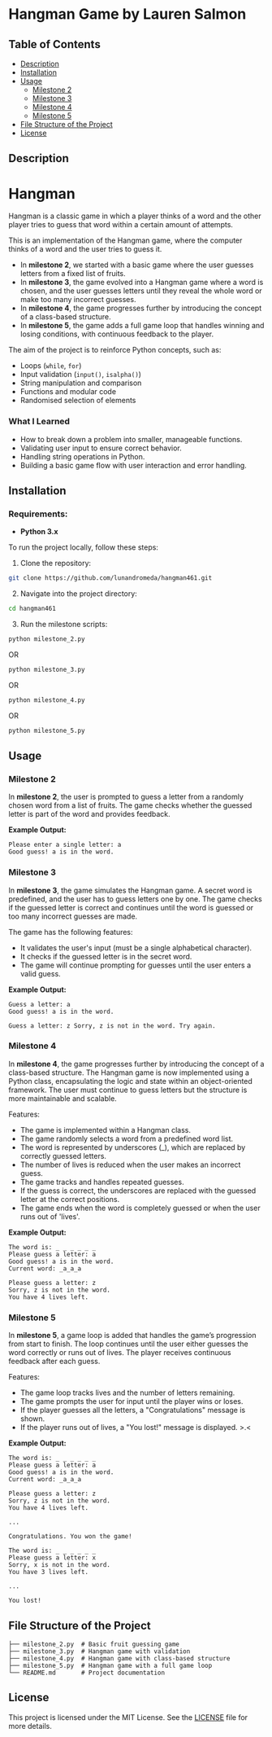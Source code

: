 # Hangman Game by Lauren Salmon

## Table of Contents
- [Description](#description)
- [Installation](#installation)
- [Usage](#usage)
  - [Milestone 2](#milestone-2)
  - [Milestone 3](#milestone-3)
  - [Milestone 4](#milestone-4)
  - [Milestone 5](#milestone-5)
- [File Structure of the Project](#file-structure-of-the-project)
- [License](#license)

## Description

# Hangman
Hangman is a classic game in which a player thinks of a word and the other player tries to guess that word within a certain amount of attempts.

This is an implementation of the Hangman game, where the computer thinks of a word and the user tries to guess it. 

- In **milestone 2**, we started with a basic game where the user guesses letters from a fixed list of fruits.
- In **milestone 3**, the game evolved into a Hangman game where a word is chosen, and the user guesses letters until they reveal the whole word or make too many incorrect guesses.
- In **milestone 4**, the game progresses further by introducing the concept of a class-based structure. 
- In **milestone 5**, the game adds a full game loop that handles winning and losing conditions, with continuous feedback to the player.

The aim of the project is to reinforce Python concepts, such as:
- Loops (`while`, `for`)
- Input validation (`input()`, `isalpha()`)
- String manipulation and comparison
- Functions and modular code
- Randomised selection of elements

### What I Learned
- How to break down a problem into smaller, manageable functions.
- Validating user input to ensure correct behavior.
- Handling string operations in Python.
- Building a basic game flow with user interaction and error handling.

## Installation

### Requirements:
- **Python 3.x**

To run the project locally, follow these steps:

1. Clone the repository:
```bash
git clone https://github.com/lunandromeda/hangman461.git
```
2. Navigate into the project directory:
```bash
cd hangman461
```
3. Run the milestone scripts:
```bash
python milestone_2.py
```
OR
```bash
python milestone_3.py
```
OR
```bash
python milestone_4.py
```
OR
```bash
python milestone_5.py
```

## Usage

### Milestone 2
In **milestone 2**, the user is prompted to guess a letter from a randomly chosen word from a list of fruits. The game checks whether the guessed letter is part of the word and provides feedback.

**Example Output:**
```
Please enter a single letter: a 
Good guess! a is in the word.
```

### Milestone 3
In **milestone 3**, the game simulates the Hangman game. A secret word is predefined, and the user has to guess letters one by one. The game checks if the guessed letter is correct and continues until the word is guessed or too many incorrect guesses are made.

The game has the following features:
- It validates the user's input (must be a single alphabetical character).
- It checks if the guessed letter is in the secret word.
- The game will continue prompting for guesses until the user enters a valid guess.

**Example Output:**
```
Guess a letter: a 
Good guess! a is in the word.

Guess a letter: z Sorry, z is not in the word. Try again.
```

### Milestone 4
In **milestone 4**, the game progresses further by introducing the concept of a class-based structure. The Hangman game is now implemented using a Python class, encapsulating the logic and state within an object-oriented framework. The user must continue to guess letters but the structure is more maintainable and scalable.

Features:
- The game is implemented within a Hangman class.
- The game randomly selects a word from a predefined word list.
- The word is represented by underscores (_), which are replaced by correctly guessed letters.
- The number of lives is reduced when the user makes an incorrect guess.
- The game tracks and handles repeated guesses.
- If the guess is correct, the underscores are replaced with the guessed letter at the correct positions.
- The game ends when the word is completely guessed or when the user runs out of 'lives'.

**Example Output:**
```
The word is: _ _ _ _ _ _
Please guess a letter: a
Good guess! a is in the word.
Current word: _a_a_a
```

```
Please guess a letter: z
Sorry, z is not in the word.
You have 4 lives left.
```

### Milestone 5
In **milestone 5**, a game loop is added that handles the game’s progression from start to finish. The loop continues until the user either guesses the word correctly or runs out of lives. The player receives continuous feedback after each guess.

Features:
- The game loop tracks lives and the number of letters remaining.
- The game prompts the user for input until the player wins or loses.
- If the player guesses all the letters, a "Congratulations" message is shown.
- If the player runs out of lives, a "You lost!" message is displayed. >.<

**Example Output:**
```
The word is: _ _ _ _ _ _
Please guess a letter: a
Good guess! a is in the word.
Current word: _a_a_a

Please guess a letter: z
Sorry, z is not in the word.
You have 4 lives left.

...

Congratulations. You won the game!
``` 

```
The word is: _ _ _ _ _ _
Please guess a letter: x
Sorry, x is not in the word.
You have 3 lives left.

...

You lost!
```

## File Structure of the Project
```
├── milestone_2.py  # Basic fruit guessing game 
├── milestone_3.py  # Hangman game with validation 
├── milestone_4.py  # Hangman game with class-based structure
├── milestone_5.py  # Hangman game with a full game loop
└── README.md       # Project documentation
```

## License

This project is licensed under the MIT License. See the [LICENSE](LICENSE) file for more details.
